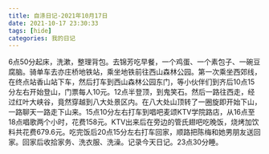 ```yaml
---
title: 自涤日记-2021年10月17日
date: 2021-10-17 23:30:33
tags: [hide]
categories: 我的日记
---
```

6点50分起床，洗漱，整理背包。去锦芳吃早餐，一个鸡蛋、一个素包子、一碗豆腐脑。骑单车去亦庄桥地铁站，乘坐地铁前往西山森林公园。第一次乘坐西郊线，在终点站香山站下车，然后打车到西山森林公园东门，等小伙伴们到齐后10点15分左右开始登山，门票每人10元。12点半登顶，到鬼笑石。然后一路往西走，经过红叶大峡谷，竟然穿越到八大处景区内。在八大处山顶转了一圈旋即开始下山，一路聊天一路走下山来。15点10分左右打车到唱吧麦颂KTV学院路店，从16点至18点唱歌两个小时，花费158元。KTV出来后在旁边的管氏翅吧吃晚饭，烧烤加饮料共花费679.6元。吃完饭后20点15分左右打车回家，顺路把陈梅和她男朋友送回家。回家后收拾家务、洗衣服、洗澡。记录今天日记。23点30分睡。